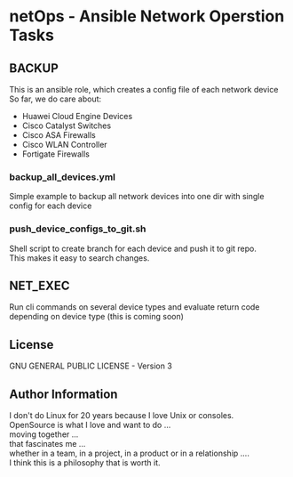 # netOps - Ansible Network Operstion Tasks

## BACKUP
This is an ansible role, which creates a config file of each network device
So far, we do care about:
* Huawei Cloud Engine Devices
* Cisco Catalyst Switches
* Cisco ASA Firewalls
* Cisco WLAN Controller
* Fortigate Firewalls

### backup_all_devices.yml
Simple example to backup all network devices into one dir with single config for each device

### push_device_configs_to_git.sh
Shell script to create branch for each device and push it to git repo.    
This makes it easy to search changes.


## NET_EXEC
Run cli commands on several device types and evaluate return code depending on device type
(this is coming soon)

## License
GNU GENERAL PUBLIC LICENSE - Version 3


## Author Information
I don't do Linux for 20 years because I love Unix or consoles.   
OpenSource is what I love and want to do ...    
moving together ...     
that fascinates me ...    
whether in a team, in a project, in a product or in a relationship ....     
I think this is a philosophy that is worth it.
